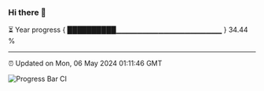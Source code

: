 ### Hi there 👋

⏳ Year progress { ██████████▁▁▁▁▁▁▁▁▁▁▁▁▁▁▁▁▁▁▁▁ } 34.44 %

---

⏰ Updated on Mon, 06 May 2024 01:11:46 GMT

![Progress Bar CI](https://github.com/liununu/liununu/workflows/Progress%20Bar%20CI/badge.svg)
